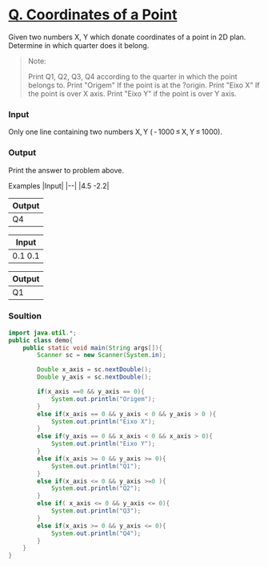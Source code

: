 # [Q. Coordinates of a Point](https://codeforces.com/group/MWSDmqGsZm/contest/219158/problem/Q)

Given two numbers X, Y which donate coordinates of a point in 2D plan. Determine in which quarter does it belong.

> Note:
> 
> Print Q1, Q2, Q3, Q4 according to the quarter in which the point belongs to.
> Print "Origem" If the point is at the ?origin.
> Print "Eixo X" If the point is over X axis.
> Print "Eixo Y" if the point is over Y axis.

### Input
Only one line containing two numbers X, Y ( - 1000 ≤ X, Y ≤ 1000).



### Output

Print the answer to problem above.

Examples
|Input|
|--|
|4.5 -2.2|

|Output|
|--|
|Q4|

|Input|
|--|
|0.1 0.1|

|Output|
|--|
|Q1|

### Soultion
```java
import java.util.*;
public class demo{
    public static void main(String args[]){
        Scanner sc = new Scanner(System.in);

        Double x_axis = sc.nextDouble();
        Double y_axis = sc.nextDouble();

        if(x_axis ==0 && y_axis == 0){
            System.out.println("Origem");
        }
        else if(x_axis == 0 && y_axis < 0 && y_axis > 0 ){
            System.out.println("Eixo X");
        }
        else if(y_axis == 0 && x_axis < 0 && x_axis > 0){
            System.out.println("Eixo Y");
        }
        else if(x_axis >= 0 && y_axis >= 0){
            System.out.println("Q1");
        }
        else if(x_axis <= 0 && y_axis >=0 ){
            System.out.println("Q2");
        }
        else if( x_axis <= 0 && y_axis <= 0){
            System.out.println("Q3");
        }
        else if(x_axis >= 0 && y_axis <= 0){
            System.out.println("Q4");
        }
    }
}

```
